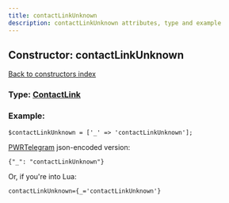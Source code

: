 ```yaml
---
title: contactLinkUnknown
description: contactLinkUnknown attributes, type and example
---
```

## Constructor: contactLinkUnknown  
[Back to constructors index](index.md)






### Type: [ContactLink](../types/ContactLink.md)


### Example:

```
$contactLinkUnknown = ['_' => 'contactLinkUnknown'];
```  

[PWRTelegram](https://pwrtelegram.xyz) json-encoded version:

```
{"_": "contactLinkUnknown"}
```


Or, if you're into Lua:  


```
contactLinkUnknown={_='contactLinkUnknown'}

```


